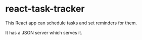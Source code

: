 # react-task-tracker

This React app can schedule tasks and set reminders for them.

It has a JSON server which serves it.
